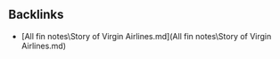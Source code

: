 

## Backlinks
- [All fin notes\Story of Virgin Airlines.md](All fin notes\Story of Virgin Airlines.md)
